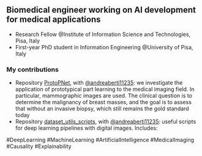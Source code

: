 ## Biomedical engineer working on AI development for medical applications
- Research Fellow @Institute of Information Science and Technologies, Pisa, Italy
- First-year PhD student in Information Engineering @University of Pisa, Italy

### My contributions
- Repository [ProtoPNet](https://github.com/andreaberti11235/ProtoPNet), with [@andreaberti11235](https://github.com/andreaberti11235): we investigate the application of prototypical part learning to the medical imaging field. In particular, mammographic images are used. The clinical question is to determine the malignancy of breast masses, and the goal is to assess that without  an invasive biopsy, which still remains the gold standard today
- Repository [dataset_utils_scripts](https://github.com/gianlucarloni/dataset_utils_scripts), with [@andreaberti11235](https://github.com/andreaberti11235): useful scripts for deep learning pipelines with digital images. Includes: 

\#DeepLearning \#MachineLearning \#ArtificialIntelligence \#MedicalImaging \#Causality \#Explainability
